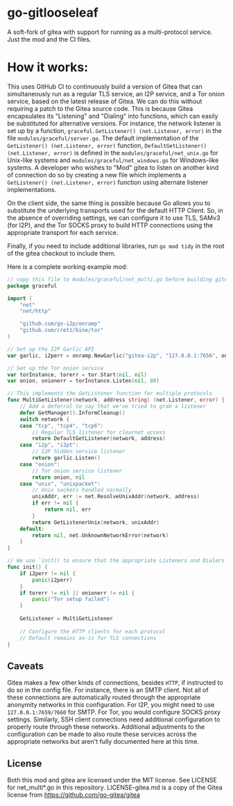 # go-gitlooseleaf
A soft-fork of gitea with support for running as a multi-protocol service. Just the mod and the CI files.

How it works:
=============

This uses GitHub CI to continuously build a version of Gitea that can simultaneously run as a regular TLS service, an I2P service, and a Tor onion service, based on the latest release of Gitea.
We can do this without requiring a patch to the Gitea source code.
This is because Gitea encapsulates its "Listening" and "Dialing" into functions, which can easily be substituted for alternative versions.
For instance, the network listener is set up by a function, `graceful.GetListener() (net.Listener, error)` in the file `modules/graceful/server.go`. 
The default implementation of the `GetListener() (net.Listener, error)` function, `DefaultGetListener() (net.Listener, error)` is defined in the `modules/graceful/net_unix.go` for Unix-like systems and `modules/graceful/net_windows.go` for Windows-like systems.
A developer who wishes to "Mod" gitea to listen on another kind of connection do so by creating a new file which implements a `GetListener() (net.Listener, error)` function using alternate listener implementations.

On the client side, the same thing is possible because Go allows you to substitute the underlying transports used for the default HTTP Client.
So, in the absence of overriding settings, we can configure it to use TLS, SAMv3 (for I2P), and the Tor SOCKS proxy to build HTTP connections using the appropriate transport for each service.

Finally, if you need to include additional libraries, run `go mod tidy` in the root of the gitea checkout to include them.

Here is a complete working example mod:

```Go
// copy this file to modules/graceful/net_multi.go before building gitea
package graceful

import (
	"net"
	"net/http"

	"github.com/go-i2p/onramp"
	"github.com/cretz/bine/tor"
)

// Set up the I2P Garlic API
var garlic, i2perr = onramp.NewGarlic("gitea-i2p", "127.0.0.1:7656", onramp.OPT_DEFAULTS)

// Set up the Tor onion service
var torInstance, torerr = tor.Start(nil, nil)
var onion, onionerr = torInstance.Listen(nil, 80)

// This implements the GetListener function for multiple protocols
func MultiGetListener(network, address string) (net.Listener, error) {
	// Add a deferral to say that we've tried to grab a listener
	defer GetManager().InformCleanup()
	switch network {
	case "tcp", "tcp4", "tcp6":
		// Regular TLS listener for clearnet access
		return DefaultGetListener(network, address)
	case "i2p", "i2pt":
		// I2P hidden service listener
		return garlic.Listen()
	case "onion":
		// Tor onion service listener
		return onion, nil
	case "unix", "unixpacket":
		// Unix sockets handled normally
		unixAddr, err := net.ResolveUnixAddr(network, address)
		if err != nil {
			return nil, err
		}
		return GetListenerUnix(network, unixAddr)
	default:
		return nil, net.UnknownNetworkError(network)
	}
}

// We use `init() to ensure that the appropriate Listeners and Dialers are correctly placed at runtime
func init() {
	if i2perr != nil {
		panic(i2perr)
	}
	if torerr != nil || onionerr != nil {
		panic("Tor setup failed")
	}
	
	GetListener = MultiGetListener
	
	// Configure the HTTP clients for each protocol
	// Default remains as-is for TLS connections
}
```

Caveats
-------

Gitea makes a few other kinds of connections, besides `HTTP`, if instructed to do so in the config file.
For instance, there is an SMTP client.
Not all of these connections are automatically routed through the appropriate anonymity networks in this configuration.
For I2P, you might need to use `127.0.0.1:7659/7660` for SMTP. For Tor, you would configure SOCKS proxy settings.
Similarly, SSH client connections need additional configuration to properly route through these networks.
Additional adjustments to the configuration can be made to also route these services across the appropriate networks but aren't fully documented here at this time.

License
-------

Both this mod and gitea are licensed under the MIT license.
See LICENSE for net_multi*.go in this repository.
LICENSE-gitea.md is a copy of the Gitea license from https://github.com/go-gitea/gitea